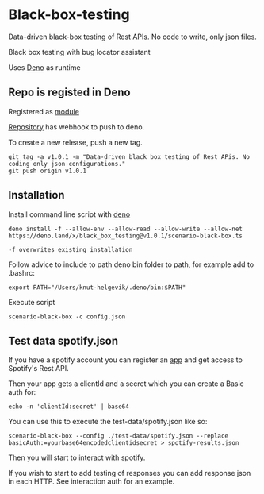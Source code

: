 # Black-box-testing

Data-driven black-box testing of Rest APIs. No code to write, only json files.

Black box testing with bug locator assistant

Uses [Deno](https://deno.land) as runtime

## Repo is registed in Deno

Registered as [module](https://deno.land/add_module)

[Repository](https://github.com/intact-software-systems/black-box-testing) has webhook to push to deno.

To create a new release, push a new tag.

```shell
git tag -a v1.0.1 -m "Data-driven black box testing of Rest APis. No coding only json configurations."
git push origin v1.0.1
```

## Installation

Install command line script with [deno](https://deno.land/manual@v1.26.0/tools/script_installer)

```shell
deno install -f --allow-env --allow-read --allow-write --allow-net https://deno.land/x/black_box_testing@v1.0.1/scenario-black-box.ts
```

```text
-f overwrites existing installation
```

Follow advice to include to path deno bin folder to path, for example add to .bashrc:

```shell
export PATH="/Users/knut-helgevik/.deno/bin:$PATH"
```

Execute script

```shell
scenario-black-box -c config.json
```

## Test data spotify.json

If you have a spotify account you can register an [app](https://developer.spotify.com/dashboard/applications) and get access to Spotify's Rest API.

Then your app gets a clientId and a secret which you can create a Basic auth for:

```text
echo -n 'clientId:secret' | base64
```

You can use this to execute the test-data/spotify.json like so:

```shell
scenario-black-box --config ./test-data/spotify.json --replace basicAuth:=yourbase64encodedclientidsecret > spotify-results.json
```

Then you will start to interact with spotify.

If you wish to start to add testing of responses you can add response json in each HTTP. See interaction auth for an example.


